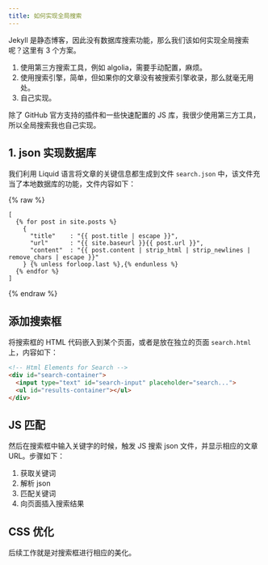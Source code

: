 ```yaml
---
title: 如何实现全局搜索
---
```


Jekyll 是静态博客，因此没有数据库搜索功能，那么我们该如何实现全局搜索呢？这里有 3 个方案。

1. 使用第三方搜索工具，例如 algolia，需要手动配置，麻烦。
2. 使用搜索引擎，简单，但如果你的文章没有被搜索引擎收录，那么就毫无用处。
3. 自己实现。

除了 GitHub 官方支持的插件和一些快速配置的 JS 库，我很少使用第三方工具，所以全局搜索我也自己实现。

## 1. json 实现数据库

我们利用 Liquid 语言将文章的关键信息都生成到文件 `search.json` 中，该文件充当了本地数据库的功能，文件内容如下：

{% raw %}
```
[
  {% for post in site.posts %}
    {
      "title"    : "{{ post.title | escape }}",
      "url"      : "{{ site.baseurl }}{{ post.url }}",
      "content"  : "{{ post.content | strip_html | strip_newlines | remove_chars | escape }}"
    } {% unless forloop.last %},{% endunless %}
  {% endfor %}
]
```
{% endraw %}

## 添加搜索框

将搜索框的 HTML 代码嵌入到某个页面，或者是放在独立的页面 `search.html` 上，内容如下：

```html
<!-- Html Elements for Search -->
<div id="search-container">
  <input type="text" id="search-input" placeholder="search...">
  <ul id="results-container"></ul>
</div>
```

## JS 匹配

然后在搜索框中输入关键字的时候，触发 JS 搜索 json 文件，并显示相应的文章 URL。步骤如下：

1. 获取关键词
2. 解析 json
3. 匹配关键词
4. 向页面插入搜索结果

## CSS 优化

后续工作就是对搜索框进行相应的美化。